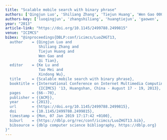 ```yaml
---
title: "Scalable mobile search with binary phrase"
authors: ['Qingjun Luo', 'Shiliang Zhang', 'Tiejun Huang', 'Wen Gao 0001', 'Qi Tian 0001']
authors-key: ['luoqingjun', 'zhangshiliang', 'huangtiejun', 'gaowen', 'tianqi']
year: "2013"
article-link: "https://doi.org/10.1145/2499788.2499815"
venue: "ICIMCS"
bibex: "@inproceedings{DBLP:conf/icimcs/LuoZHGT13,
  author    = {Qingjun Luo and
               Shiliang Zhang and
               Tiejun Huang and
               Wen Gao and
               Qi Tian},
  editor    = {Ke Lu and
               Tao Mei and
               Xindong Wu},
  title     = {Scalable mobile search with binary phrase},
  booktitle = {International Conference on Internet Multimedia Computing and Service,
               {ICIMCS} '13, Huangshan, China - August 17 - 19, 2013},
  pages     = {66--70},
  publisher = {{ACM}},
  year      = {2013},
  url       = {https://doi.org/10.1145/2499788.2499815},
  doi       = {10.1145/2499788.2499815},
  timestamp = {Mon, 07 Jan 2019 17:17:42 +0100},
  biburl    = {https://dblp.org/rec/conf/icimcs/LuoZHGT13.bib},
  bibsource = {dblp computer science bibliography, https://dblp.org}
}"
---
```

